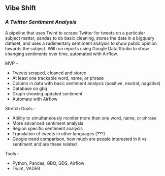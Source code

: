 ## Vibe Shift
### *A Twitter Sentiment Analysis*

A pipeline that uses Twint to scrape Twitter for tweets on a particular subject matter, pandas to do basic cleaning, stores the data in a bigquery dataset, and uses a rudimentary sentiment analysis to show public opinion towards the subject. Will run reports using Google Data Studio to show changing sentiments over time, automated with Airflow. 

MVP - 

* Tweets scraped, cleaned and stored
* At least one trackable word, name, or phrase
* Column in data with basic sentiment analysis (positive, neutral, nagative)
* Database on gbq
* Graph showing updated sentiment
* Automate with Airflow

Stretch Goals - 
* Ability to simultaneously moniter more than one word, name, or phrase
* More advanced sentiment analysis
* Region specific sentiment analysis
* Translation of tweets in other languages (???)
* Google trend comparison, how much are people interested in it vs sentiment and are these related

Tools - 
* Python, Pandas, GBQ, GDS, Airflow
* Twint, VADER
